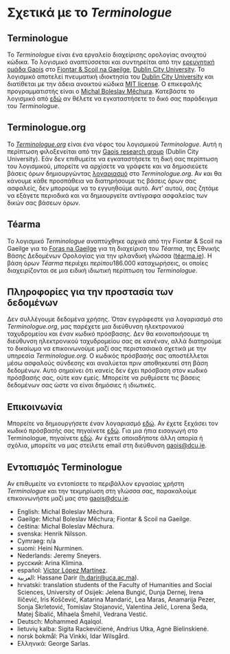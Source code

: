 # Σχετικά με το *Terminologue*

## Terminologue

Το *Terminologue* είναι ένα εργαλείο διαχείρισης ορολογίας ανοιχτού κώδικα. Το λογισμικό αναπτύσσεται και συντηρείται από την [ερευνητική ομάδα Gaois](https://www.gaois.ie/en/) στο [Fiontar & Scoil na Gaeilge](https://www.dcu.ie/fiontar_scoilnagaeilge/gaeilge/index.shtml), [Dublin City University](https://www.dcu.ie/). Το λογισμικό αποτελεί πνευματική ιδιοκτησία του [Dublin City University](https://www.dcu.ie/) και διατίθεται με την άδεια ανοικτού κώδικα [MIT license](https://opensource.org/licenses/MIT). Ο επικεφαλής προγραμματιστής είναι ο [Michal Boleslav Měchura](https://michmech.github.io/). Κατεβάστε το λογισμικό από [εδώ](https://github.com/gaois/terminologue) αν θέλετε να εγκαταστήσετε το δικό σας παράδειγμα του *Terminologue*.

## Terminologue.org

Το *[Terminologue.org](https://www.terminologue.org/)* είναι ένα νέφος του λογισμικού *Terminologue*. Αυτή η περίπτωση φιλοξενείται από την [Gaois research group](https://www.gaois.ie/en/) (Dublin City University). Εάν δεν επιθυμείτε να εγκαταστήσετε τη δική σας περίπτωση του λογισμικού, μπορείτε να αρχίσετε να γράφετε και να δημοσιεύετε βάσεις όρων δημιουργώντας [λογαριασμό](/signup/) στο *Terminologue.org*. Αν και θα κάνουμε κάθε προσπάθεια να διατηρήσουμε τις βάσεις όρων σας ασφαλείς, δεν μπορούμε να το εγγυηθούμε αυτό. Αντ' αυτού, σας ζητάμε να εξάγετε περιοδικά και να δημιουργείτε αντίγραφα ασφαλείας των δικών σας βάσεων όρων.

## Téarma

Το λογισμικό *Terminologue* αναπτύχθηκε αρχικά από την Fiontar & Scoil na Gaeilge για το [Foras na Gaeilge](https://www.forasnagaeilge.ie/) για τη διαχείριση του *Téarma*, της Εθνικής Βάσης Δεδομένων Ορολογίας για την ιρλανδική γλώσσα ([téarma.ie](https://www.tearma.ie/)). Η βάση όρων *Téarma* περιέχει *περίπου*186.000 καταχωρήσεις, οι οποίες διαχειρίζονται σε μια ειδική ιδιωτική περίπτωση του *Terminologue*.

## Πληροφορίες για την προστασία των δεδομένων

Δεν συλλέγουμε δεδομένα χρήσης. Όταν εγγράφεστε για λογαριασμό στο *Terminologue.org*, μας παρέχετε μια διεύθυνση ηλεκτρονικού ταχυδρομείου και έναν κωδικό πρόσβασης. Δεν θα κοινοποιήσουμε τη διεύθυνση ηλεκτρονικού ταχυδρομείου σας σε κανέναν, αλλά διατηρούμε το δικαίωμα να επικοινωνούμε μαζί σας περιστασιακά σχετικά με την υπηρεσία *Terminologue.org*. Ο κωδικός πρόσβασής σας αποστέλλεται μέσω ασφαλούς σύνδεσης και αναλύεται πριν αποθηκευτεί στη βάση δεδομένων. Αυτό σημαίνει ότι κανείς δεν έχει πρόσβαση στον κωδικό πρόσβασής σας, ούτε καν εμείς. Μπορείτε να ρυθμίσετε τις βάσεις δεδομένων σας ώστε να είναι δημόσιες ή ιδιωτικές.

## Επικοινωνία

Μπορείτε να δημιουργήσετε έναν λογαριασμό [εδώ](/signup/). Αν έχετε ξεχάσει τον κωδικό πρόσβασής σας πηγαίνετε [εδώ](/forgotpwd/). Για μια ήπια εισαγωγή στο Terminologue, πηγαίνετε [εδώ](/docs/intro/). Αν έχετε οποιαδήποτε άλλη απορία ή σχόλια, μπορείτε να μας στείλετε email στη διεύθυνση <gaois@dcu.ie>.

## Εντοπισμός Terminologue

Αν επιθυμείτε να εντοπίσετε το περιβάλλον εργασίας χρήστη *Terminologue* και την τεκμηρίωση στη γλώσσα σας, παρακαλούμε επικοινωνήστε μαζί μας στο <gaois@dcu.ie>. 

- English: Michal Boleslav Měchura.
- Gaeilge: Michal Boleslav Měchura; Fiontar & Scoil na Gaeilge.
- čeština: Michal Boleslav Měchura.
- svenska: Henrik Nilsson.
- Cymraeg: n/a
- suomi: Heini Nurminen.
- Nederlands: Jeremy Sneyers.
- русский: Arina Klimina.
- español: [Víctor López Martínez](https://www.linkedin.com/in/translatorvictorlopez/).
- العربية: Hassane Darir (<h.darir@uca.ac.ma>).
- hrvatski: translation students of the Faculty of Humanities and Social Sciences, University of Osijek: Jelena Bungić, Dunja Dernej, Irena Iličević, Iris Koščević, Katarina Mandarić, Lea Maras, Anamarija Pezer, Sonja Skrletović, Tomislav Stojanović, Valentina Jelić, Lorena Šeda, Matej Šibalić, Mihaela Šmehil, Vedrana Vestić.
- Deutsch: Mohammed Aqalqol.
- lietuvių kalba: Sigita Rackevičienė, Andrius Utka, Agnė Bielinskienė.
- norsk bokmål: Pia Vinkki, Idar Wilsgård.
- Ελληνικά: George Sarlas.
